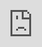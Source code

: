```yaml
---
layout: single
title: "Умови прийняття"
permalink: /dnz/rules/
sidebar:
  nav: "dnz-menu"
---
```


Шановні Батьки!
Заклад дошкільної освіти НВК №125
працюватиме з 01.06.2020р в карантинному режимі

![Правила роботи дитсадків](https://github.com/sekretary125/nvk125/raw/master/ПЛАКАТ Правила роботи ЗДО під час карантину (1).tifimage.png)
<iframe src="https://drive.google.com/file/d/1DeHjBXC3M_erQ6J7GayN_lBAH_16p-qJ/view" style="border: 0; top: 0; left: 0; width: 100%; height: 100%; position: absolute;" allowfullscreen></iframe>
